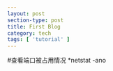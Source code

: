 ```yaml
---
layout: post
section-type: post
title: First Blog
category: tech
tags: [ 'tutorial' ]
---
```


#查看端口被占用情况
*netstat -ano
